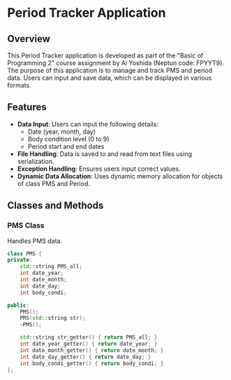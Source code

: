 # Period Tracker Application

## Overview
This Period Tracker application is developed as part of the "Basic of Programming 2" course assignment by Ai Yoshida (Neptun code: FPYYT9). The purpose of this application is to manage and track PMS and period data. Users can input and save data, which can be displayed in various formats.

## Features
- **Data Input**: Users can input the following details:
  - Date (year, month, day)
  - Body condition level (0 to 9)
  - Period start and end dates
- **File Handling**: Data is saved to and read from text files using serialization.
- **Exception Handling**: Ensures users input correct values.
- **Dynamic Data Allocation**: Uses dynamic memory allocation for objects of class PMS and Period.

## Classes and Methods

### PMS Class
Handles PMS data.
```cpp
class PMS {
private:
    std::string PMS_all;
    int date_year;
    int date_month;
    int date_day;
    int body_condi;

public:
    PMS();
    PMS(std::string str);
    ~PMS();

    std::string str_getter() { return PMS_all; }
    int date_year_getter() { return date_year; }
    int date_month_getter() { return date_month; }
    int date_day_getter() { return date_day; }
    int body_condi_getter() { return body_condi; }
};
